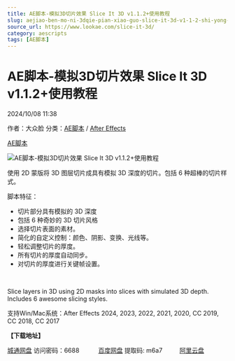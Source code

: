 ```yaml
---
title: AE脚本-模拟3D切片效果 Slice It 3D v1.1.2+使用教程
slug: aejiao-ben-mo-ni-3dqie-pian-xiao-guo-slice-it-3d-v1-1-2-shi-yong-jiao-cheng
source_url: https://www.lookae.com/slice-it-3d/
category: aescripts
tags: [AE脚本]
---
```

# AE脚本-模拟3D切片效果 Slice It 3D v1.1.2+使用教程

2024/10/08 11:38

作者：大众脸
分类：[AE脚本](https://www.lookae.com/after-effects/aescripts/) / [After Effects](https://www.lookae.com/after-effects/)

[AE脚本](https://www.lookae.com/tag/ae%e8%84%9a%e6%9c%ac/)

![AE脚本-模拟3D切片效果 Slice It 3D v1.1.2+使用教程](https://www.lookae.com/wp-content/uploads/2024/10/Slice-It-3D.jpg "AE脚本-模拟3D切片效果 Slice It 3D v1.1.2+使用教程-LookAE.com")

使用 2D 蒙版将 3D 图层切片成具有模拟 3D 深度的切片。包括 6 种超棒的切片样式。

脚本特征：

* 切片部分具有模拟的 3D 深度
* 包括 6 种奇妙的 3D 切片风格
* 选择切片表面的素材。
* 简化的自定义控制：颜色、阴影、变换、光线等。
* 轻松调整切片的厚度。
* 所有切片的厚度自动同步。
* 对切​​片的厚度进行关键帧设置。

[﻿](https://cloud.video.taobao.com/play/u/null/p/1/e/6/t/1/485849306080.mp4)

Slice layers in 3D using 2D masks into slices with simulated 3D depth. Includes 6 awesome slicing styles.

支持Win/Mac系统：After Effects 2024, 2023, 2022, 2021, 2020, CC 2019, CC 2018, CC 2017

**【下载地址】**

[城通网盘](https://url70.ctfile.com/f/2827370-1381863367-9569fd?p=4431) 访问密码：6688           [百度网盘](https://pan.baidu.com/s/1EMmTWnsEfrAwmrXN79DCdQ?pwd=m6a7) 提取码: m6a7          [阿里云盘](https://www.alipan.com/s/nsFUVfZCg7o)
